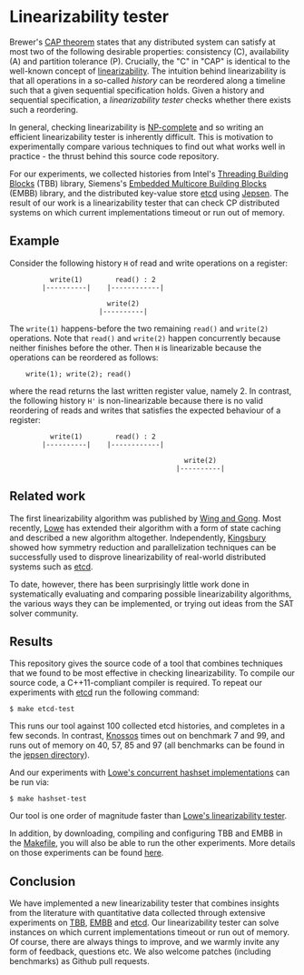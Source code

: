 # Linearizability tester

Brewer's [CAP theorem][CAP] states that any distributed system can satisfy at most two
of the following desirable properties: consistency (C), availability (A) and partition
tolerance (P). Crucially, the "C" in "CAP" is identical to the well-known concept of
[linearizability][linearizability]. The intuition behind linearizability is that all
operations in a so-called <em>history</em> can be reordered along a timeline such that
a given sequential specification holds. Given a history and sequential specification,
a <em>linearizability tester</em> checks whether there exists such a reordering.

In general, checking linearizability is [NP-complete][NP-complete] and so writing an
efficient linearizability tester is inherently difficult. This is motivation to
experimentally compare various techniques to find out what works well in practice -
the thrust behind this source code repository.

For our experiments, we collected histories from Intel's [Threading Building Blocks][TBB]
(TBB) library, Siemens's [Embedded Multicore Building Blocks][EMBB] (EMBB) library, and
the distributed key-value store [etcd][etcd] using [Jepsen][Jepsen]. The result of our
work is a linearizability tester that can check CP distributed systems on which current
implementations timeout or run out of memory.

## Example

Consider the following history `H` of read and write operations on a register:

```
          write(1)        read() : 2      
        |----------|    |------------|

                        write(2)
                      |----------|
```

The `write(1)` happens-before the two remaining `read()` and `write(2)` operations.
Note that `read()` and `write(2)` happen concurrently because neither finishes before
the other. Then `H` is linearizable because the operations can be reordered as follows:

        write(1); write(2); read()

where the read returns the last written register value, namely 2. In contrast, the
following history `H'` is non-linearizable because there is no valid reordering of
reads and writes that satisfies the expected behaviour of a register:

```
          write(1)        read() : 2      
        |----------|    |------------|

                                           write(2)
                                         |----------|
```

## Related work 

The first linearizability algorithm was published by [Wing and Gong][WG1993]. Most
recently, [Lowe][L2014] has extended their algorithm with a form of state caching
and described a new algorithm altogether. Independently, [Kingsbury][K2014] showed
how symmetry reduction and parallelization techniques can be successfully used to
disprove linearizability of real-world distributed systems such as [etcd][etcd].

To date, however, there has been surprisingly little work done in systematically
evaluating and comparing possible linearizability algorithms, the various ways
they can be implemented, or trying out ideas from the SAT solver community.

## Results

This repository gives the source code of a tool that combines techniques that we
found to be most effective in checking linearizability. To compile our source code,
a C++11-compliant compiler is required. To repeat our experiments with [etcd][etcd]
run the following command:

    $ make etcd-test 

This runs our tool against 100 collected etcd histories, and completes in a few
seconds. In contrast, [Knossos][Knossos] times out on benchmark 7 and 99, and
runs out of memory on 40, 57, 85 and 97 (all benchmarks can be found in the
[jepsen directory][jepsen-benchmarks]).

And our experiments with [Lowe's concurrent hashset implementations][L2014] can
be run via:

    $ make hashset-test

Our tool is one order of magnitude faster than [Lowe's linearizability tester][L2014].

In addition, by downloading, compiling and configuring TBB and EMBB in the
[Makefile][Makefile], you will also be able to run the other experiments. More
details on those experiments can be found [here][H2015-group-talk].

## Conclusion

We have implemented a new linearizability tester that combines insights from the
literature with quantitative data collected through extensive experiments on [TBB][TBB],
[EMBB][EMBB] and [etcd][etcd]. Our linearizability tester can solve instances on
which current implementations timeout or run out of memory. Of course, there are
always things to improve, and we warmly invite any form of feedback, questions etc.
We also welcome patches (including benchmarks) as Github pull requests.

[CAP]: http://en.wikipedia.org/wiki/CAP_theorem
[linearizability]: http://dl.acm.org/citation.cfm?id=78972
[NP-complete]: http://en.wikipedia.org/wiki/NP-complete

[WG1993]: http://dl.acm.org/citation.cfm?id=163525
[L2014]: http://www.cs.ox.ac.uk/people/gavin.lowe/LinearizabiltyTesting/
[K2014]: https://aphyr.com/posts/314-computational-techniques-in-knossos
[H2015-group-talk]: https://www.cs.ox.ac.uk/people/alex.horn/linearizability-tester-group-talk-2015-02-05.pdf

[etcd]: https://github.com/coreos/etcd
[TBB]: https://www.threadingbuildingblocks.org/
[EMBB]: https://github.com/siemens/embb
[Knossos]: https://github.com/aphyr/knossos
[Jepsen]: https://github.com/aphyr/jepsen
[Makefile]: https://github.com/ahorn/linearizability-tester/blob/master/Makefile
[jepsen-benchmarks]: https://github.com/ahorn/linearizability-tester/tree/master/jepsen

